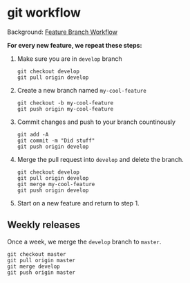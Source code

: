 # git workflow
Background: [Feature Branch Workflow](https://www.atlassian.com/git/tutorials/comparing-workflows/feature-branch-workflow)

**For every new feature, we repeat these steps:**

1. Make sure you are in `develop` branch

	```
	git checkout develop
	git pull origin develop
	```

2. Create a new branch named `my-cool-feature`
	
	```
	git checkout -b my-cool-feature
	git push origin my-cool-feature
	```

3. Commit changes and push to your branch countinously

	```
	git add -A
	git commit -m "Did stuff"
	git push origin develop
	```

4. Merge the pull request into `develop` and delete the branch.
	
	```
	git checkout develop
	git pull origin develop
	git merge my-cool-feature
	git push origin develop 
	```

6. Start on a new feature and return to step 1.

## Weekly releases
Once a week, we merge the `develop` branch to `master`.

```
git checkout master
git pull origin master
git merge develop
git push origin master
```